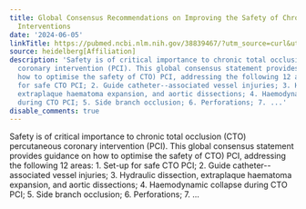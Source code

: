 ```yaml
---
title: Global Consensus Recommendations on Improving the Safety of Chronic Total Occlusion
  Interventions
date: '2024-06-05'
linkTitle: https://pubmed.ncbi.nlm.nih.gov/38839467/?utm_source=curl&utm_medium=rss&utm_campaign=pubmed-2&utm_content=1FakS-2QOkCT8HsMOQP1bCRQ4YzyumYOmxmF0moLsQ3dFB1E9V&fc=20220326224207&ff=20240606180839&v=2.18.0.post9+e462414
source: heidelberg[Affiliation]
description: 'Safety is of critical importance to chronic total occlusion (CTO) percutaneous
  coronary intervention (PCI). This global consensus statement provides guidance on
  how to optimise the safety of CTO) PCI, addressing the following 12 areas: 1. Set-up
  for safe CTO PCI; 2. Guide catheter--associated vessel injuries; 3. Hydraulic dissection,
  extraplaque haematoma expansion, and aortic dissections; 4. Haemodynamic collapse
  during CTO PCI; 5. Side branch occlusion; 6. Perforations; 7. ...'
disable_comments: true
---
```

Safety is of critical importance to chronic total occlusion (CTO) percutaneous coronary intervention (PCI). This global consensus statement provides guidance on how to optimise the safety of CTO) PCI, addressing the following 12 areas: 1. Set-up for safe CTO PCI; 2. Guide catheter--associated vessel injuries; 3. Hydraulic dissection, extraplaque haematoma expansion, and aortic dissections; 4. Haemodynamic collapse during CTO PCI; 5. Side branch occlusion; 6. Perforations; 7. ...